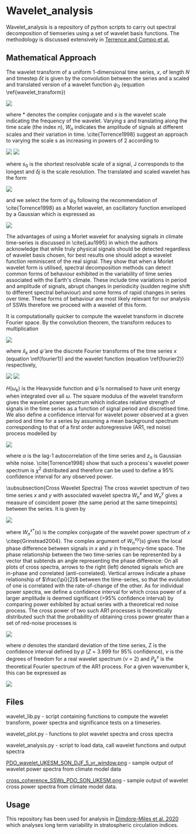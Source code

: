 # Wavelet_analysis

Wavelet_analysis is a repository of python scripts to carry out spectral decomposition
of tiemseries using a set of wavelet basis functions. The methodology is 
discussed extensively in [Terrence and Compo et al.](https://psl.noaa.gov/people/gilbert.p.compo/Torrence_compo1998.pdf)

## Mathematical Approach

The wavelet transform of a uniform 1-dimensional time series, $x$, of length $N$ and timestep $\delta t$ is given by the convolution between the series and a scaled and translated version of a wavelet function $\psi_0$ (equation \ref{wavelet_transform})

<img src="https://render.githubusercontent.com/render/math?math=W_n(s) = \sum^{N - 1}_{n' = 0} x_{n'} \psi^* \bigg[(n' - n) \frac{\delta t}{s}\bigg],">

where $*$ denotes the complex conjugate and $s$ is the wavelet scale indicating the frequency of the wavelet. Varying $s$ and translating along the time scale (the index $n$), $W_n$ indicates the amplitude of signals at different scales and their variation in time. \cite{Torrence1998} suggest an approach to varying the scale s as increasing in powers of 2 according to 

<img src="https://render.githubusercontent.com/render/math?math=s_j = s_0 2^{j \deltaj},          j = 0, 1, ..., J">

<img src="https://render.githubusercontent.com/render/math?math=J = \delta j^{-1} log_2\bigg(\frac{N \delta t}{s_0}\bigg),">

where $s_0$ is the shortest resolvable scale of a signal, J corresponds to the longest and $\delta j$ is the scale resolution. The translated and scaled wavelet has the form

<img src="https://render.githubusercontent.com/render/math?math=\psi^* \bigg[(n' - n) \frac{\delta t}{s}\bigg] = \bigg(\frac{\delta t}{s}\bigg)^{1/2} \psi_0\bigg[(n' - n) \frac{\delta t}{s}\bigg]">

and we select the form of $\psi_0$ following the recommendation of \cite{Torrence1998} as a Morlet wavelet, an oscillatory function enveloped by a Gaussian which is expressed as

<img src="https://render.githubusercontent.com/render/math?math=\psi_0(p) = \pi^{-1/4} e^{i\omega_0 p} e^{\frac{p^2}{2}}.">

The advantages of using a Morlet wavelet for analysing signals in climate time-series is discussed in \cite{Lau1995} in which the authors acknowledge that while truly physical signals should be detected regardless of wavelet basis chosen, for best results one should adopt a wavelet function reminiscent of the real signal. They show that when a Morlet wavelet form is utilised, spectral decomposition methods can detect common forms of behaviour exhibited in the variability of time series associated with the Earth's climate. These include time variations in period and amplitude of signals, abrupt changes in periodicity (sudden regime shift to different spectral behaviour) and some forms of rapid changes in series over time. These forms of behaviour are most likely relevant for our analysis of SSWs therefore we proceed with a wavelet of this form. 

It is computationally quicker to compute the wavelet transform in discrete Fourier space. By the convolution theorem, the transform reduces to multiplication

<img src="https://render.githubusercontent.com/render/math?math=W_n(s) = \sum^{N - 1}_{k = 0} \hat{x}_{k} \hat{\psi}^* (s\omega_k) e^{i \omega_k n \delta t},">

where $\hat{x}_{k}$ and $\hat{\psi}$ are the discrete Fourier transforms of the time series $x$ (equation \ref{fourier1}) and the wavelet function (equation \ref{fourier2}) respectively,

<img src="https://render.githubusercontent.com/render/math?math=\hat{x}_k = \frac{1}{N} \sum^{N-1}_{n = 0} x_n e^{\frac{-2\pi i k n}{N}}">

<img src="https://render.githubusercontent.com/render/math?math=\hat{\psi}(s\omega_k) = \bigg(\frac{2 \pi s}{\delta t}\bigg) \pi^{-1/4}H(\omega_k) e^{-(s\omega_k - \omega_0)^2/2}.">

$H(\omega_k)$ is the Heavyside function and $\hat{\psi}$ is normalised to have unit energy when integrated over all $\omega$. The square modulus of the wavelet transform gives the wavelet power spectrum which indicates relative strength of signals in the time series as a function of signal period and discretised time. We also define a confidence interval for wavelet power observed at a given period and time for a series by assuming a mean background spectrum corresponding to that of a first order autoregressive (AR1, red noise) process modelled by

<img src="https://render.githubusercontent.com/render/math?math=x_n = \alpha x_{n - 1} + z_n,">

where $\alpha$ is the lag-1 autocorrelation of the time series and $z_n$ is Gaussian white noise. \cite{Torrence1998} show that such a process's wavelet power spectrum is $\chi^2$ distributed and therefore can be used to define a 95\% confidence interval for any observed power. 

\subsubsection{Cross Wavelet Spectra}
The cross wavelet spectrum of two time series $x$ and $y$ with associated wavelet spectra $W^x_n$ and $W^y_n$ gives a measure of coincident power (the same period at the same timepoints) between the series. It is given by

<img src="https://render.githubusercontent.com/render/math?math=\vert W^{xy}_n(s)\vert = \vert W^{x*}_n(s) W^{y}_n(s)\vert,">

where $W^{x*}_n(s)$ is the complex conjugate of the wavelet power spectrum of $x$ \citep{Grinstead2004}. The complex argument of $W^{xy}_n(s)$ gives the local phase difference between signals in $x$ and $y$ in frequency-time space. The phase relationship between the two time-series can be represented by a
vector that subtends an angle representing the phase difference: On all plots of cross spectra, arrows to the right (left) denoted signals which are in-phase and correlated (anti-correlated). Vertical arrows indicate a phase relationship of $\frac{\pi}{2}$ between the time-series, so that the evolution of
one is correlated with the rate-of-change of the other. As for individual power spectra, we define a confidence interval for which cross power of a larger amplitude is deemed significant (>95\% confidence interval) by comparing power exhibited by actual series with a theoretical red noise process. The cross power of two such AR1 processes is theoretically distributed such that the probability of obtaining cross power greater than a set of red-noise processes is

<img src="https://render.githubusercontent.com/render/math?math=D\bigg(\frac{\vert W^{xy}_n(s)\vert}{\sigma_x \sigma_y} < p\bigg) = \frac{Z_\nu(p)}{\nu} \sqrt{P^x_k P^y_k},">


where $\sigma$ denotes the standard deviation of the time series, Z is the confidence interval defined by $p$ ($Z$ = 3.999 for 95\% confidence), $\nu$ is the degrees of freedom for a real wavelet spectrum ($\nu$ = 2) and $P^x_k$ is the theoretical Fourier spectrum of the AR1 process. For a given wavenumber k, this can be expressed as

<img src="https://render.githubusercontent.com/render/math?math=P_k = \frac{1 - \alpha^2}{\vert 1 - \alpha e^{2i\pi k} \vert^2}.">

## Files

wavelet_lib.py - script containing functions to compute the wavelet transform, power spectra and significance tests on a timeseries.

wavelet_plot.py - functions to plot wavelet spectra and cross spectra

wavelet_analysis.py - script to load data, call wavelet functions and output spectra

[PDO_wavelet_UKESM_SON_DJF_5_yr_window.png](PDO_wavelet_UKESM_SON_DJF_5_yr_window.png) - sample output of wavelet power spectra from climate model data

[cross_coherence_SSWs_PDO_SON_UKESM.png](cross_coherence_SSWs_PDO_SON_UKESM.png) - sample output of wavelet cross power spectra from climate model data.


## Usage

This repository has been used for analysis in [Dimdore-Miles et al. 2020](https://wcd.copernicus.org/preprints/wcd-2020-56/) which analyses long term variability in stratospheric circulation indices.
